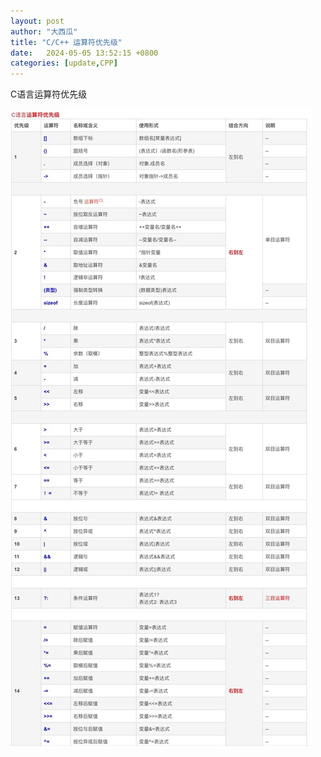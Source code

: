 ```yaml
---
layout: post
author: "大西瓜"
title: "C/C++ 运算符优先级"
date:   2024-05-05 13:52:15 +0800
categories: [update,CPP] 
---
```

C语言运算符优先级

<img src="image/cSysbolfirst.jpg">